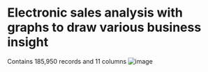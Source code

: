 # Electronic sales analysis with graphs to draw various business insight
Contains 185,950 records and 11 columns ![image](https://user-images.githubusercontent.com/91148137/200015597-426c93b5-e055-4785-a7db-262df69d8126.png)

